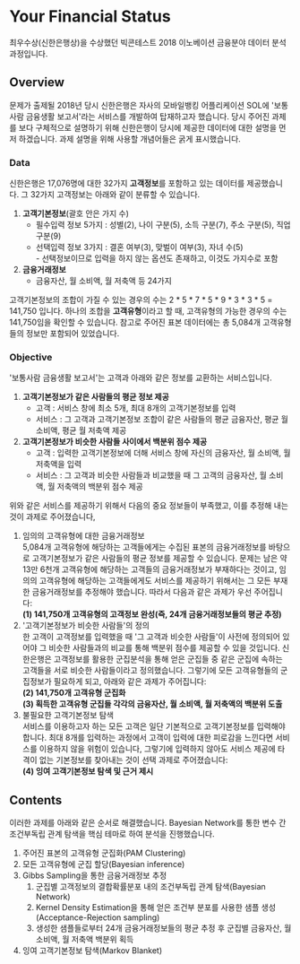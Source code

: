 # Your Financial Status
최우수상(신한은행상)을 수상했던 빅콘테스트 2018 이노베이션 금융분야 데이터 분석과정입니다.

## Overview
문제가 출제될 2018년 당시 신한은행은 자사의 모바일뱅킹 어플리케이션 SOL에 '보통사람 금융생활 보고서'라는 서비스를 개발하여 탑재하고자 했습니다. 당시 주어진 과제를 보다 구체적으로 설명하기 위해 신한은행이 당시에 제공한 데이터에 대한 설명을 먼저 하겠습니다. 과제 설명을 위해 사용할 개념어들은 굵게 표시했습니다.

### Data
신한은행은 17,076명에 대한 32가지 <b>고객정보</b>를 포함하고 있는 데이터를 제공했습니다. 그 32가지 고객정보는 아래와 같이 분류할 수 있습니다.

<ol>
  <li><b>고객기본정보</b>(괄호 안은 가지 수)
    <ul>
      <li>필수입력 정보 5가지 : 성별(2), 나이 구분(5), 소득 구분(7), 주소 구분(5), 직업 구분(9)</li>
      <li>선택입력 정보 3가지 : 결혼 여부(3), 맞벌이 여부(3), 자녀 수(5) <br>
        - 선택정보이므로 입력을 하지 않는 옵션도 존재하고, 이것도 가지수로 포함</li>
    </ul>
  </li>
  <li><b>금융거래정보</b>
    <ul>
      <li>금융자산, 월 소비액, 월 저축액 등 24가지</li>
    </ul>
  </li>
</ol>

고객기본정보의 조합이 가질 수 있는 경우의 수는 2 * 5 * 7 * 5 * 9 * 3 * 3 * 5 = 141,750 입니다. 하나의 조합을 <b>고객유형</b>이라고 할 때, 고객유형의 가능한 경우의 수는 141,750임을 확인할 수 있습니다. 참고로 주어진 표본 데이터에는 총 5,084개 고객유형들의 정보만 포함되어 있었습니다.

### Objective
'보통사람 금융생활 보고서'는 고객과 아래와 같은 정보를 교환하는 서비스입니다.
<ol>
  <li><b>고객기본정보가 같은 사람들의 평균 정보 제공</b>
  <ul>
    <li>고객 : 서비스 창에 최소 5개, 최대 8개의 고객기본정보를 입력</li>
    <li>서비스 : 그 고객과 고객기본정보 조합이 같은 사람들의 평균 금융자산, 평균 월 소비액, 평균 월 저축액 제공</li>
  </ul>
  </li>
  <li><b>고객기본정보가 비슷한 사람들 사이에서 백분위 점수 제공</b>
    <ul>
      <li>고객 : 입력한 고객기본정보에 더해 서비스 창에 자신의 금융자산, 월 소비액, 월 저축액을 입력 </li>
      <li>서비스 : 그 고객과 비슷한 사람들과 비교했을 때 그 고객의 금융자산, 월 소비액, 월 저축액의 백분위 점수 제공</li>
    </ul>
  </li>
</ol>
 
위와 같은 서비스를 제공하기 위해서 다음의 중요 정보들이 부족했고, 이를 추정해 내는 것이 과제로 주어졌습니다,
<ol>
  <li>임의의 고객유형에 대한 금융거래정보
    <br>5,084개 고객유형에 해당하는 고객들에게는 수집된 표본의 금융거래정보를 바탕으로 고객기본정보가 같은 사람들의 평균 정보를 제공할 수 있습니다. 문제는 남은 약 13만 6천개 고객유형에 해당하는 고객들의 금융거래정보가 부재하다는 것이고, 임의의 고객유형에 해당하는 고객들에게도 서비스를 제공하기 위해서는 그 모든 부재한 금융거래정보를 추정해야 했습니다. 따라서 다음과 같은 과제가 우선 주어집니다:
    <br><b>(1) 141,750개 고객유형의 고객정보 완성(즉, 24개 금융거래정보들의 평균 추정)</b></li>
  <li>'고객기본정보가 비슷한 사람들'의 정의
    <br>한 고객이 고객정보를 입력했을 때 '그 고객과 비슷한 사람들'이 사전에 정의되어 있어야 그 비슷한 사람들과의 비교를 통해 백분위 점수를 제공할 수 있을 것입니다. 신한은행은 고객정보를 활용한 군집분석을 통해 얻은 군집들 중 같은 군집에 속하는 고객들을 서로 비슷한 사람들이라고 정의했습니다. 그렇기에 모든 고객유형들의 군집정보가 필요하게 되고, 아래와 같은 과제가 주어집니다:
    <br><b>(2) 141,750개 고객유형 군집화
    <br>(3) 획득한 고객유형 군집들 각각의 금융자산, 월 소비액, 월 저축액의 백분위 도출</b> </li>
  <li>불필요한 고객기본정보 탐색
    <br>서비스를 이용하고자 하는 모든 고객은 일단 기본적으로 고객기본정보를 입력해야 합니다. 최대 8개를 입력하는 과정에서 고객이 입력에 대한 피로감을 느낀다면 서비스를 이용하지 않을 위험이 있습니다, 그렇기에 입력하지 않아도 서비스 제공에 타격이 없는 기본정보를 찾아내는 것이 선택 과제로 주어졌습니다:
    <br><b>(4) 잉여 고객기본정보 탐색 및 근거 제시</b>
  </li>
</ol>

## Contents
이러한 과제를 아래와 같은 순서로 해결했습니다. Bayesian Network를 통한 변수 간 조건부독립 관계 탐색을 핵심 테마로 하여 분석을 진행했습니다.
<ol>
  <li>주어진 표본의 고객유형 군집화(PAM Clustering)</li>
  <li>모든 고객유형에 군집 할당(Bayesian inference)</li>
  <li>Gibbs Sampling을 통한 금융거래정보 추정
    <ol>
      <li>군집별 고객정보의 결합확률분포 내의 조건부독립 관계 탐색(Bayesian Network)</li>
      <li>Kernel Density Estimation을 통해 얻은 조건부 분포를 사용한 샘플 생성(Acceptance-Rejection sampling)</li>
      <li>생성한 샘플들로부터 24개 금융거래정보들의 평균 추정 후 군집별 금융자산, 월 소비액, 월 저축액 백분위 획득</li>
    </ol></li>
  <li>잉여 고객기본정보 탐색(Markov Blanket)</li>
</ol>
